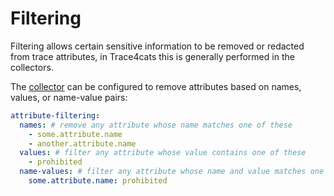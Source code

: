 # Filtering

Filtering allows certain sensitive information to be removed or redacted from trace attributes, in Trace4cats this is
generally performed in the collectors.

The [collector] can be configured to remove attributes based on names, values, or name-value pairs:

```yaml
attribute-filtering:
  names: # remove any attribute whose name matches one of these 
    - some.attribute.name
    - another.attribute.name
  values: # filter any attribute whose value contains one of these
    - prohibited
  name-values: # filter any attribute whose name and value matches one of these
    some.attribute.name: prohibited
```

[collector]: components.md#collector